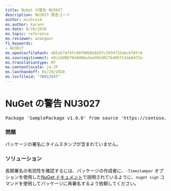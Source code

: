 ```yaml
---
title: NuGet の警告 NU3027
description: NU3027 警告コード
author: mishra14
ms.author: karann
ms.date: 8/16/2018
ms.topic: reference
ms.reviewer: anangaur
f1_keywords:
- NU3027
ms.openlocfilehash: d85a574f4fc90f00b028297c2934f33abcbf8fc9
ms.sourcegitcommit: e9c1dd0679ddd8ba3ee992d817b405f13da0472a
ms.translationtype: MT
ms.contentlocale: ja-JP
ms.lasthandoff: 01/29/2020
ms.locfileid: "76813547"
---
```

# <a name="nuget-warning-nu3027"></a>NuGet の警告 NU3027

<pre>Package 'SamplePackage v1.0.0' from source 'https://contoso.com/index.json': The signature should be timestamped to enable long-term signature validity after the certificate has expired.</pre>

### <a name="issue"></a>問題

パッケージの署名にタイムスタンプが含まれていません。


### <a name="solution"></a>ソリューション

長期署名の有効性を確認するには、パッケージの作成者に、`-Timestamper` オプションを使用した[NuGet ドキュメント](../../create-packages/sign-a-package.md)で説明されているように、`nuget sign` コマンドを使用してパッケージに再署名するよう依頼してください。
